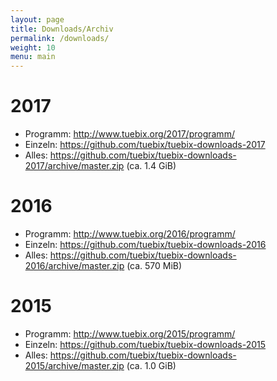 ```yaml
---
layout: page
title: Downloads/Archiv
permalink: /downloads/
weight: 10
menu: main
---
```


# 2017

- Programm: <a href="/2017/programm/">http://www.tuebix.org/2017/programm/</a>
- Einzeln:  <a href="https://github.com/tuebix/tuebix-downloads-2017" target="_blank">https://github.com/tuebix/tuebix-downloads-2017</a>
- Alles:    <a href="https://github.com/tuebix/tuebix-downloads-2017/archive/master.zip">https://github.com/tuebix/tuebix-downloads-2017/archive/master.zip (ca. 1.4 GiB)</a>

# 2016

- Programm: <a href="/2016/programm/">http://www.tuebix.org/2016/programm/</a>
- Einzeln:  <a href="https://github.com/tuebix/tuebix-downloads-2016" target="_blank">https://github.com/tuebix/tuebix-downloads-2016</a>
- Alles:    <a href="https://github.com/tuebix/tuebix-downloads-2016/archive/master.zip">https://github.com/tuebix/tuebix-downloads-2016/archive/master.zip (ca. 570 MiB)</a>

# 2015

- Programm: <a href="/2015/programm/">http://www.tuebix.org/2015/programm/</a>
- Einzeln:  <a href="https://github.com/tuebix/tuebix-downloads-2015" target="_blank">https://github.com/tuebix/tuebix-downloads-2015</a>
- Alles:    <a href="https://github.com/tuebix/tuebix-downloads-2015/archive/master.zip">https://github.com/tuebix/tuebix-downloads-2015/archive/master.zip (ca. 1.0 GiB)</a>
